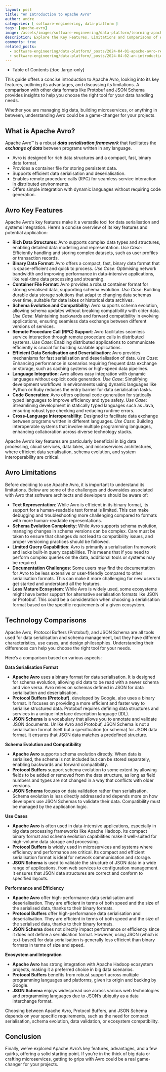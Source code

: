```yaml
---
layout: post
title: "An Introduction to Apache Avro"
author: andre
categories: [ software-engineering, data-platform ]
tags: [apache-avro]
image: /assets/images/software-engineering/data-platform/learning-apache-avro.png
description: Explore the Key Features, Limitations and Comparisons of Apache Avro.
comments: true
related_posts:
  - software-engineering/data-platform/_posts/2024-04-01-apache-avro-reference-guide.md
  - software-engineering/data-platform/_posts/2024-04-02-an-introduction-to-apache-avro.md
---
```


- Table of Contents
{:toc .large-only}

This guide offers a concise introduction to Apache Avro, looking into its key features, outlining its advantages, and discussing its limitations. A comparison with other data formats like Protobuf and JSON Schema provides insights to help you choose the right tool for your data handling needs.

Whether you are managing big data, building microservices, or anything in between, understanding Avro could be a game-changer for your projects. 


## What is Apache Avro?
Apache Avro™ is a robust **_data serialisation framework_** that facilitates the **_exchange of data_** between programs
written in any language.

* Avro is designed for rich data structures and a compact, fast, binary data format.
* Provides a container file for storing persistent data.
* Supports efficient data serialisation and deserialisation.
* Enables remote procedure calls (RPC) for seamless service interaction in distributed environments.
* Offers simple integration with dynamic languages without requiring code generation.


## Avro Key Features
Apache Avro’s key features make it a versatile tool for data serialisation and systems integration. Here’s a concise overview of its key features and potential application:

* **Rich Data Structures**: Avro supports complex data types and structures, enabling detailed data modelling and representation. _Use Case_: Efficiently handling and storing complex datasets, such as user profiles or transaction records.
* **Binary Data Format**: Avro offers a compact, fast, binary data format that is space-efficient and quick to process. _Use Case_: Optimising network bandwidth and improving performance in data-intensive applications, like real-time data processing and streaming.
* **Container File Format**: Avro provides a robust container format for storing serialised data, supporting schema evolution. _Use Case_: Building durable data storage solutions that adapt to changing data schemas over time, suitable for data lakes or historical data archives.
* **Schema Evolution and Compatibility**: Avro supports schema evolution, allowing schema updates without breaking compatibility with older data. _Use Case_: Maintaining backwards and forward compatibility in evolving applications, ensuring seamless data exchange between different versions of services.
* **Remote Procedure Call (RPC) Support**: Avro facilitates seamless service interaction through remote procedure calls in distributed systems. _Use Case_: Enabling distributed applications to communicate efficiently is crucial for building scalable applications.
* **Efficient Data Serialisation and Deserialisation**: Avro provides mechanisms for fast serialisation and deserialisation of data. _Use Case_: Enhancing performance in scenarios requiring frequent data exchange or storage, such as caching systems or high-speed data pipelines.
* **Language Integration**: Avro allows easy integration with dynamic languages without explicit code generation. _Use Case_: Simplifying development workflows in environments using dynamic languages like Python or Ruby reduces the entry barrier for data serialisation tasks.
* **Code Generation**: Avro offers optional code generation for statically typed languages to improve efficiency and type safety. _Use Case_: Streamlining development in statically typed languages such as Java, ensuring robust type checking and reducing runtime errors.
* **Cross-Language Interoperability**: Designed to facilitate data exchange between programs written in different languages. _Use Case_: Building interoperable systems that involve multiple programming languages, enhancing collaboration across diverse technology stacks.

Apache Avro’s key features are particularly beneficial in big data processing, cloud services, data lakes, and microservices architectures, where efficient data serialisation, schema evolution, and system interoperability are critical.

## Avro Limitations
Before deciding to use Apache Avro, it is important to understand its limitations. Below are some of the challenges and downsides associated with Avro that software architects and developers should be aware of:

- **Text Representation**: While Avro is efficient in its binary format, its support for a human-readable text format is limited. This can make debugging and troubleshooting more challenging compared to formats with more human-readable representations.
- **Schema Evolution Complexity**: While Avro supports schema evolution, managing changes in schema versions can be complex. Care must be taken to ensure that changes do not lead to compatibility issues, and proper versioning practices should be followed.
- **Limited Query Capabilities**: Avro is primarily a serialisation framework and lacks built-in query capabilities. This means that if you need to perform complex queries on the data, additional tools or systems may be required.
- **Documentation Challenges**: Some users may find the documentation for Avro to be less extensive or user-friendly compared to other serialisation formats. This can make it more challenging for new users to get started and understand all the features.
- **Less Mature Ecosystem**: While Avro is widely used, some ecosystems might have better support for alternative serialisation formats like JSON or Protobuf. This could be a consideration when choosing a serialisation format based on the specific requirements of a given ecosystem.

## Technology Comparisons
Apache Avro, Protocol Buffers (Protobuf), and JSON Schema are all tools used for data serialisation and schema management, but they have different characteristics, use cases, and design philosophies. Understanding their differences can help you choose the right tool for your needs. 

Here’s a comparison based on various aspects:

**Data Serialisation Format**
* **Apache Avro** uses a binary format for data serialisation. It is designed for schema evolution, allowing old data to be read with a newer schema and vice versa. Avro relies on schemas defined in JSON for data serialisation and deserialisation.
* **Protocol Buffers (Protobuf)**, developed by Google, also uses a binary format. It focuses on providing a more efficient and faster way to serialise structured data. Protobuf requires defining data structures and services in a unique interface description language (IDL).
* **JSON Schema** is a vocabulary that allows you to annotate and validate JSON documents. Unlike Avro and Protobuf, JSON Schema is not a serialisation format itself but a specification (or schema) for JSON data format. It ensures that JSON data matches a predefined structure.

**Schema Evolution and Compatibility**
* **Apache Avro** supports schema evolution directly. When data is serialised, the schema is not included but can be stored separately, enabling backwards and forward compatibility.
* **Protocol Buffers** support schema evolution to some extent by allowing fields to be added or removed from the data structure, as long as field numbers and types are not changed in a way that conflicts with older versions.
* **JSON Schema** focuses on data validation rather than serialisation. Schema evolution is less directly addressed and depends more on how developers use JSON Schemas to validate their data. Compatibility must be managed by the application logic.

**Use Cases**
* **Apache Avro** is often used in data-intensive applications, especially in big data processing frameworks like Apache Hadoop. Its compact binary format and schema evolution capabilities make it well-suited for high-volume data storage and processing.
* **Protocol Buffers** is widely used in microservices and systems where efficiency and performance are critical. Its compact and efficient serialisation format is ideal for network communication and storage.
* **JSON Schema** is used to validate the structure of JSON data in a wide range of applications, from web services to configuration management. It ensures that JSON data structures are correct and conform to specified layouts.

**Performance and Efficiency**
* **Apache Avro** offer high-performance data serialisation and deserialisation. They are efficient in terms of both speed and the size of the serialised data, thanks to their binary formats.
* **Protocol Buffers** offer high-performance data serialisation and deserialisation. They are efficient in terms of both speed and the size of the serialised data, thanks to their binary formats.
* **JSON Schema** does not directly impact performance or efficiency since it does not define a serialisation format. However, using JSON (which is text-based) for data serialisation is generally less efficient than binary formats in terms of size and speed.

**Ecosystem and Integration**
* **Apache Avro** has strong integration with Apache Hadoop ecosystem projects, making it a preferred choice in big data scenarios.
* **Protocol Buffers** benefits from robust support across multiple programming languages and platforms, given its origin and backing by Google.
* **JSON Schema** enjoys widespread use across various web technologies and programming languages due to JSON’s ubiquity as a data interchange format.

Choosing between Apache Avro, Protocol Buffers, and JSON Schema depends on your specific requirements, such as the need for compact serialisation, schema evolution, data validation, or ecosystem compatibility.

## Conclusion
Finally, we’ve explored Apache Avro’s key features, advantages, and a few quirks, offering a solid starting point. If you’re in the thick of big data or crafting microservices, getting to grips with Avro could be a real game-changer for your projects.
